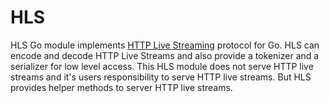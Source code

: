 # HLS
HLS Go module implements [HTTP Live Streaming](https://datatracker.ietf.org/doc/html/rfc8216) protocol for Go. HLS can encode and decode HTTP Live Streams and also provide a tokenizer and a serializer for low level access. This HLS module does not serve HTTP live streams and it's users responsibility to serve HTTP live streams. But HLS provides helper methods to server HTTP live streams.
